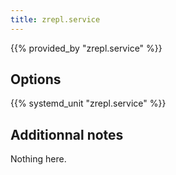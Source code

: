 ```yaml
---
title: zrepl.service
---
```


{{% provided_by "zrepl.service" %}}

## Options

{{% systemd_unit "zrepl.service" %}}

## Additionnal notes

Nothing here.